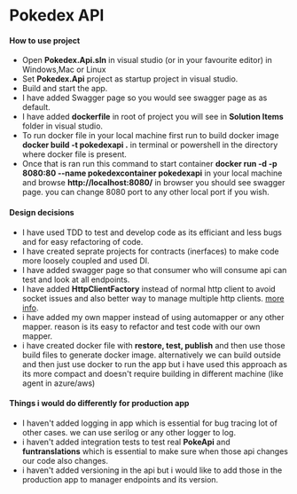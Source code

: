 # Pokedex API

#### How to use project
* Open __Pokedex.Api.sln__ in visual studio (or in your favourite editor) in Windows,Mac or Linux
* Set __Pokedex.Api__ project as startup project in visual studio.
* Build and start the app.
* I have added Swagger page so you would see swagger page as as default.
* I have added __dockerfile__ in root of project you will see in __Solution Items__ folder in visual studio.
* To run docker file in your local machine first run to build docker image __docker build -t pokedexapi .__ in terminal or powershell in the directory where docker file is present.
* Once that is ran run this command to start container __docker run -d -p 8080:80 --name pokedexcontainer pokedexapi__ in your local machine and browse __http://localhost:8080/__ in browser you should see swagger page. you can change 8080 port to any other local port if you wish.

#### Design decisions 
* I have used TDD to test and develop code as its efficiant and less bugs and for easy refactoring of code.
* I have created seprate projects for contracts (inerfaces) to make code more loosely coupled and used DI.
* I have added swagger page so that consumer who will consume api can test and look at all endpoints.
* I have added __HttpClientFactory__ instead of normal http client to avoid socket issues and also better way to manage multiple http clients. [more info](https://docs.microsoft.com/en-us/dotnet/architecture/microservices/implement-resilient-applications/use-httpclientfactory-to-implement-resilient-http-requests).
* i have added my own mapper instead of using automapper or any other mapper. reason is its easy to refactor and test code with our own mapper.
* i have created docker file with __restore, test, publish__ and then use those build files to generate docker image. alternatively we can build outside and then just use docker to run the app but i have used this approach as its more compact and doesn't require building in different machine (like agent in azure/aws)

#### Things i would do differently for production app
* I haven't added logging in app which is essential for bug tracing lot of other cases. we can use serilog or any other logger to log.
* i haven't added integration tests to test real __PokeApi__ and __funtranslations__ which is essential to make sure when those api changes our code also changes.
* i haven't added versioning in the api but i would like to add those in the production app to manager endpoints and its version.